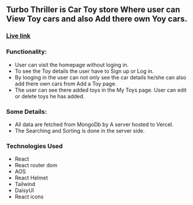 ## Turbo Thriller is Car Toy store Where user can View Toy cars and also Add there own Yoy cars.

### [Live link](https://turbo-thrills.web.app/)

### Functionality:
* User can visit the homepage without loging in.
* To see the Toy details the user have to Sign up or Log in.
* By looging in the user can not only see the car details he/she can also add there own cars from Add a Toy page.
* The user can see there added toys in the My Toys page. User can edit or delete toys he has added.

### Some Details:
* All data are fetched from MongoDb by A server hosted to Vercel.
* The Searching and Sorting is done in the server side.

### Technologies Used

* React
* React router dom
* AOS
* React Helmet
* Tailwind
* DaisyUI
* React icons